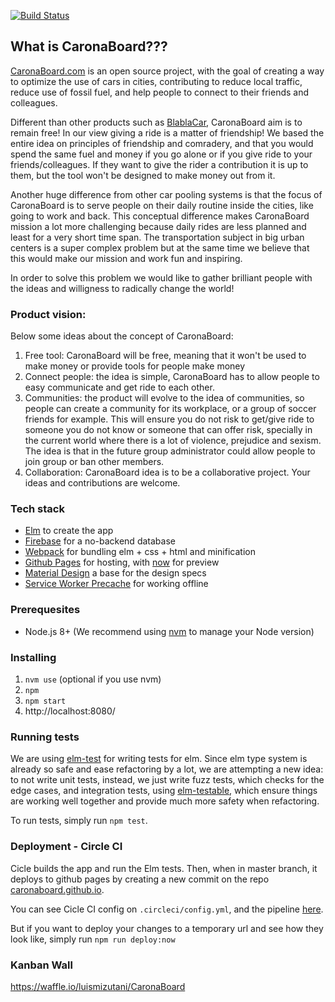 [![Build Status][ci-svg]][ci-url]

[ci-svg]: https://circleci.com/gh/CaronaBoard/caronaboard.svg?style=shield
[ci-url]: https://circleci.com/gh/CaronaBoard/caronaboard

## What is CaronaBoard???

[CaronaBoard.com](http://caronaboard.com) is an open source project, with the goal of creating a way to optimize the use of cars in cities, contributing to reduce local traffic, reduce use of fossil fuel, and help people to connect to their friends and colleagues.

Different than other products such as [BlablaCar](http://www.blablacar.com), CaronaBoard aim is to remain free! In our view giving a ride is a matter of friendship! We based the entire idea on principles of friendship and comradery, and that you would spend the same fuel and money if you go alone or if you give ride to your friends/colleagues. If they want to give the rider a contribution it is up to them, but the tool won't be designed to make money out from it.

Another huge difference from other car pooling systems is that the focus of CaronaBoard is to serve people on their daily routine inside the cities, like going to work and back. This conceptual difference makes CaronaBoard mission a lot more challenging because daily rides are less planned and least for a very short time span. The transportation subject in big urban centers is a super complex problem but at the same time we believe that this would make our mission and work fun and inspiring.

In order to solve this problem we would like to gather brilliant people with the ideas and willigness to radically change the world!

### Product vision:

Below some ideas about the concept of CaronaBoard:

1. Free tool: CaronaBoard will be free, meaning that it won't be used to make money or provide tools for people make money
2. Connect people: the idea is simple, CaronaBoard has to allow people to easy communicate and get ride to each other.
3. Communities: the product will evolve to the idea of communities, so people can create a community for its workplace, or a group of soccer friends for example. This will ensure you do not risk to get/give ride to someone you do not know or someone that can offer risk, specially in the current world where there is a lot of violence, prejudice and sexism. The idea is that in the future group administrator could allow people to join group or ban other members.
4. Collaboration: CaronaBoard idea is to be a collaborative project. Your ideas and contributions are welcome.

### Tech stack

- [Elm](http://elm-lang.org/) to create the app
- [Firebase](https://www.firebase.com/) for a no-backend database
- [Webpack](https://webpack.github.io/) for bundling elm + css + html and minification
- [Github Pages](https://pages.github.com/) for hosting, with [now](https://zeit.co/now) for preview
- [Material Design](https://material.io/) a base for the design specs
- [Service Worker Precache](https://github.com/GoogleChrome/sw-precache) for working offline

### Prerequesites

- Node.js 8+ (We recommend using [nvm](https://github.com/creationix/nvm) to manage your Node version)

### Installing

1. `nvm use` (optional if you use nvm)
2. `npm`
3. `npm start`
4. http://localhost:8080/

### Running tests

We are using [elm-test](https://github.com/elm-community/elm-test) for writing tests for elm. Since elm type system is already so safe and ease refactoring by a lot, we are attempting a new idea: to not write unit tests, instead, we just write fuzz tests, which checks for the edge cases, and integration tests, using [elm-testable](https://github.com/rogeriochaves/elm-testable), which ensure things are working well together and provide much more safety when refactoring.

To run tests, simply run `npm test`.

### Deployment - Circle CI

Cicle builds the app and run the Elm tests. Then, when in master branch, it deploys to github pages by creating a new commit on the repo [caronaboard.github.io](https://github.com/CaronaBoard/caronaboard.github.io).

You can see Cicle CI config on `.circleci/config.yml`, and the pipeline [here](https://circleci.com/gh/CaronaBoard/caronaboard).

But if you want to deploy your changes to a temporary url and see how they look like, simply run `npm run deploy:now`

### Kanban Wall

https://waffle.io/luismizutani/CaronaBoard
